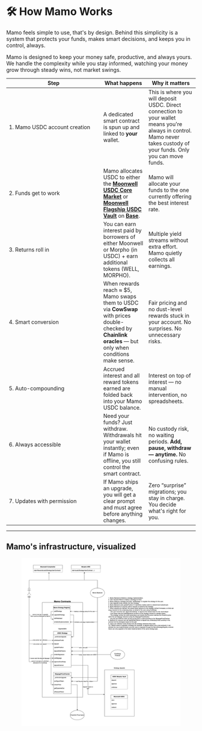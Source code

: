 # 🛠️ How Mamo Works

Mamo feels simple to use, that's by design. Behind this simplicity is a system that protects your funds, makes smart decisions, and keeps you in control, always.

Mamo is designed to keep your money safe, productive, and always yours. We handle the complexity while you stay informed, watching your money grow through steady wins, not market swings.

<table><thead><tr><th width="237.32421875">Step</th><th>What happens</th><th>Why it matters</th></tr></thead><tbody><tr><td>1. Mamo USDC account creation</td><td>A dedicated smart contract is spun up and linked to <strong>your</strong> wallet. </td><td>This is where you will deposit USDC. Direct connection to your wallet means you're always in control. Mamo never takes custody of your funds. Only you can move funds.</td></tr><tr><td>2. Funds get to work</td><td>Mamo allocates USDC to either the <a href="https://moonwell.fi/markets/supply/base/usdc"><strong>Moonwell USDC Core Market</strong></a> or <a href="https://moonwell.fi/vaults/deposit/base/mwusdc"><strong>Moonwell Flagship USDC Vault</strong></a> on <a href="https://www.base.org/"><strong>Base</strong></a>.</td><td>Mamo will allocate your funds to the one currently offering the best interest rate.</td></tr><tr><td>3. Returns roll in</td><td>You can earn interest paid by borrowers of either Moonwell or Morpho (in USDC) + earn additional tokens (WELL, MORPHO).</td><td>Multiple yield streams without extra effort. Mamo quietly collects all earnings.</td></tr><tr><td>4. Smart conversion</td><td>When rewards reach ≈ $5, Mamo swaps them to USDC via <strong>CowSwap</strong> with prices double-checked by <strong>Chainlink oracles</strong> — but only when conditions make sense.</td><td>Fair pricing and no dust-level rewards stuck in your account. No surprises. No unnecessary risks.</td></tr><tr><td>5. Auto-compounding</td><td>Accrued interest and all reward tokens earned are folded back into your Mamo USDC balance.</td><td>Interest on top of interest — no manual intervention, no spreadsheets.</td></tr><tr><td>6. Always accessible</td><td>Need your funds? Just withdraw. Withdrawals hit your wallet instantly; even if Mamo is offline, you still control the smart contract.</td><td>No custody risk, no waiting periods. <strong>Add, pause, withdraw — anytime.</strong> No confusing rules.</td></tr><tr><td>7. Updates with permission</td><td>If Mamo ships an upgrade, you will get a clear prompt and must agree before anything changes.</td><td>Zero “surprise” migrations; you stay in charge. You decide what's right for you.</td></tr></tbody></table>

***

## Mamo's infrastructure, visualized

<figure><img src="../.gitbook/assets/mamo-contracts.drawio (1).png" alt=""><figcaption></figcaption></figure>
